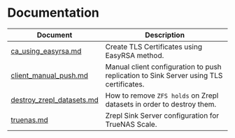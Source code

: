 # Documentation

| Document  | Description |
|---        |---          |
| [ca_using_easyrsa.md](./ca_using_easyrsa.md) | Create TLS Certificates using EasyRSA method.  |
| [client_manual_push.md](client_manual_push.md) | Manual client configuration to push replication to Sink Server using TLS certificates. |
| [destroy_zrepl_datasets.md](./destroy_zrepl_datasets.md) | How to remove `ZFS holds` on Zrepl datasets in order to destroy them. |
| [truenas.md](./truenas.md) | Zrepl Sink Server configuration for TrueNAS Scale. |
